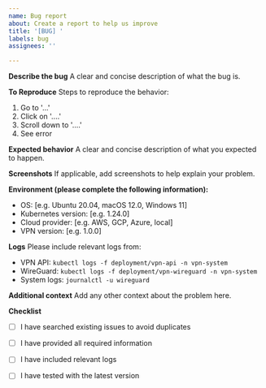 ```yaml
---
name: Bug report
about: Create a report to help us improve
title: '[BUG] '
labels: bug
assignees: ''

---
```


**Describe the bug**
A clear and concise description of what the bug is.

**To Reproduce**
Steps to reproduce the behavior:
1. Go to '...'
2. Click on '....'
3. Scroll down to '....'
4. See error

**Expected behavior**
A clear and concise description of what you expected to happen.

**Screenshots**
If applicable, add screenshots to help explain your problem.

**Environment (please complete the following information):**
 - OS: [e.g. Ubuntu 20.04, macOS 12.0, Windows 11]
 - Kubernetes version: [e.g. 1.24.0]
 - Cloud provider: [e.g. AWS, GCP, Azure, local]
 - VPN version: [e.g. 1.0.0]

**Logs**
Please include relevant logs from:
- VPN API: `kubectl logs -f deployment/vpn-api -n vpn-system`
- WireGuard: `kubectl logs -f deployment/vpn-wireguard -n vpn-system`
- System logs: `journalctl -u wireguard`

**Additional context**
Add any other context about the problem here.

**Checklist**
- [ ] I have searched existing issues to avoid duplicates
- [ ] I have provided all required information
- [ ] I have included relevant logs
- [ ] I have tested with the latest version






